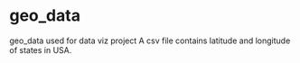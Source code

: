 # geo_data

geo_data used for data viz project 
A csv file contains latitude and longitude of states in USA.

